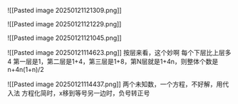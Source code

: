 


![[Pasted image 20250121121309.png]]

![[Pasted image 20250121121229.png]]

![[Pasted image 20250121121045.png]]

![[Pasted image 20250121114623.png]]
按层来看，这个妙啊
每个下层比上层多4
第一层是1，第二层是1+4，第三层是1+8，第N层就是1+4n，则整体个数是 n+4n(1+n)/2

![[Pasted image 20250121114437.png]]
两个未知数，一个方程，不好解，用代入法
方程化简时，x移到等号另一边时，负号转正号